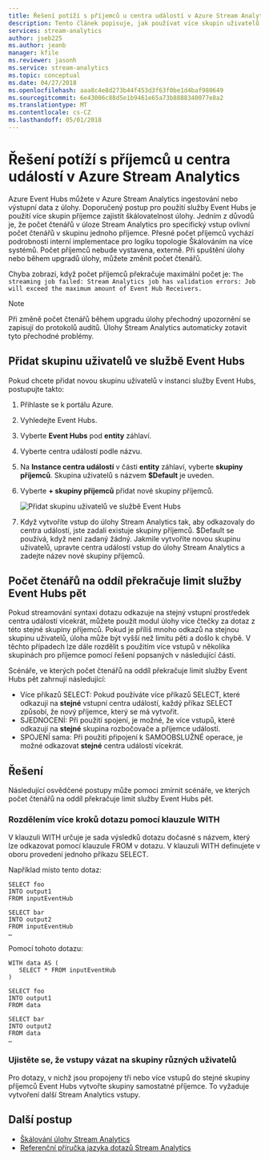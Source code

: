 ```yaml
---
title: Řešení potíží s příjemců u centra událostí v Azure Stream Analytics
description: Tento článek popisuje, jak používat více skupin uživatelů pro službu Event Hubs vstupy do úlohy Stream Analytics.
services: stream-analytics
author: jseb225
ms.author: jeanb
manager: kfile
ms.reviewer: jasonh
ms.service: stream-analytics
ms.topic: conceptual
ms.date: 04/27/2018
ms.openlocfilehash: aaa8c4e8d273b44f453d3f63f0be1d4baf980649
ms.sourcegitcommit: 6e43006c88d5e1b9461e65a73b8888340077e8a2
ms.translationtype: MT
ms.contentlocale: cs-CZ
ms.lasthandoff: 05/01/2018
---
```

# <a name="troubleshoot-event-hub-receivers-in-azure-stream-analytics"></a>Řešení potíží s příjemců u centra událostí v Azure Stream Analytics

Azure Event Hubs můžete v Azure Stream Analytics ingestování nebo výstupní data z úlohy. Doporučený postup pro použití služby Event Hubs je použití více skupin příjemce zajistit škálovatelnost úlohy. Jedním z důvodů je, že počet čtenářů v úloze Stream Analytics pro specifický vstup ovlivní počet čtenářů v skupinu jednoho příjemce. Přesné počet příjemců vychází podrobnosti interní implementace pro logiku topologie Škálováním na více systémů. Počet příjemců nebude vystavena, externě. Při spuštění úlohy nebo během upgradů úlohy, můžete změnit počet čtenářů.

Chyba zobrazí, když počet příjemců překračuje maximální počet je: `The streaming job failed: Stream Analytics job has validation errors: Job will exceed the maximum amount of Event Hub Receivers.`

> [!NOTE]
> Při změně počet čtenářů během upgradu úlohy přechodný upozornění se zapisují do protokolů auditů. Úlohy Stream Analytics automaticky zotavit tyto přechodné problémy.

## <a name="add-a-consumer-group-in-event-hubs"></a>Přidat skupinu uživatelů ve službě Event Hubs
Pokud chcete přidat novou skupinu uživatelů v instanci služby Event Hubs, postupujte takto:

1. Přihlaste se k portálu Azure.

2. Vyhledejte Event Hubs.

3. Vyberte **Event Hubs** pod **entity** záhlaví.

4. Vyberte centra událostí podle názvu.

5. Na **Instance centra událostí** v části **entity** záhlaví, vyberte **skupiny příjemců**. Skupina uživatelů s názvem **$Default** je uveden.

6. Vyberte **+ skupiny příjemců** přidat nové skupiny příjemců. 

   ![Přidat skupinu uživatelů ve službě Event Hubs](media/stream-analytics-event-hub-consumer-groups/new-eh-consumer-group.png)

7. Když vytvoříte vstup do úlohy Stream Analytics tak, aby odkazovaly do centra událostí, jste zadali existuje skupiny příjemců. $Default se používá, když není zadaný žádný. Jakmile vytvoříte novou skupinu uživatelů, upravte centra událostí vstup do úlohy Stream Analytics a zadejte název nové skupiny příjemců.


## <a name="number-of-readers-per-partition-exceeds-event-hubs-limit-of-five"></a>Počet čtenářů na oddíl překračuje limit služby Event Hubs pět

Pokud streamování syntaxi dotazu odkazuje na stejný vstupní prostředek centra událostí vícekrát, můžete použít modul úlohy více čtečky za dotaz z této stejné skupiny příjemců. Pokud je příliš mnoho odkazů na stejnou skupinu uživatelů, úloha může být vyšší než limitu pěti a došlo k chybě. V těchto případech lze dále rozdělit s použitím více vstupů v několika skupinách pro příjemce pomocí řešení popsaných v následující části. 

Scénáře, ve kterých počet čtenářů na oddíl překračuje limit služby Event Hubs pět zahrnují následující:

* Více příkazů SELECT: Pokud používáte více příkazů SELECT, které odkazují na **stejné** vstupní centra událostí, každý příkaz SELECT způsobí, že nový příjemce, který se má vytvořit.
* SJEDNOCENÍ: Při použití spojení, je možné, že více vstupů, které odkazují na **stejné** skupina rozbočovače a příjemce událostí.
* SPOJENÍ sama: Při použití připojení k SAMOOBSLUŽNÉ operace, je možné odkazovat **stejné** centra událostí vícekrát.

## <a name="solution"></a>Řešení

Následující osvědčené postupy může pomoci zmírnit scénáře, ve kterých počet čtenářů na oddíl překračuje limit služby Event Hubs pět.

### <a name="split-your-query-into-multiple-steps-by-using-a-with-clause"></a>Rozdělením více kroků dotazu pomocí klauzule WITH

V klauzuli WITH určuje je sada výsledků dotazu dočasné s názvem, který lze odkazovat pomocí klauzule FROM v dotazu. V klauzuli WITH definujete v oboru provedení jednoho příkazu SELECT.

Například místo tento dotaz:

```
SELECT foo 
INTO output1
FROM inputEventHub

SELECT bar
INTO output2
FROM inputEventHub 
…
```

Pomocí tohoto dotazu:

```
WITH data AS (
   SELECT * FROM inputEventHub
)

SELECT foo
INTO output1
FROM data

SELECT bar
INTO output2
FROM data
…
```

### <a name="ensure-that-inputs-bind-to-different-consumer-groups"></a>Ujistěte se, že vstupy vázat na skupiny různých uživatelů

Pro dotazy, v nichž jsou propojeny tři nebo více vstupů do stejné skupiny příjemců Event Hubs vytvořte skupiny samostatné příjemce. To vyžaduje vytvoření další Stream Analytics vstupy.


## <a name="next-steps"></a>Další postup
* [Škálování úlohy Stream Analytics](stream-analytics-scale-jobs.md)
* [Referenční příručka jazyka dotazů Stream Analytics](https://msdn.microsoft.com/library/azure/dn834998.aspx)
